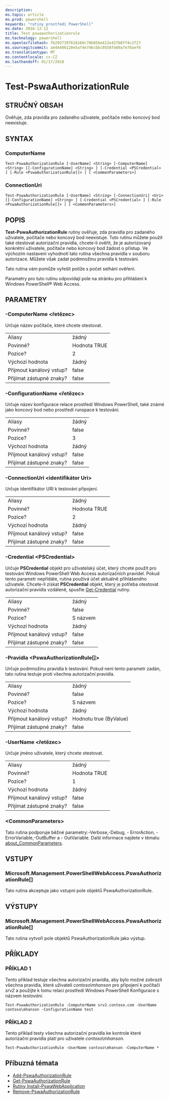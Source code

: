 ```yaml
---
description: 
ms.topic: article
ms.prod: powershell
keywords: "rutiny prostředí PowerShell"
ms.date: 2016-12-12
title: Test pswaauthorizationrule
ms.technology: powershell
ms.openlocfilehash: fb2937397616160c70b056e412e42fb8ff4c2f27
ms.sourcegitcommit: a444406120e5af4e746cbbc0558fe89a7e78aef6
ms.translationtype: MT
ms.contentlocale: cs-CZ
ms.lasthandoff: 01/17/2018
---
```

# <a name="test-pswaauthorizationrule"></a>Test-PswaAuthorizationRule

## <a name="synopsis"></a>STRUČNÝ OBSAH

Ověřuje, zda pravidla pro zadaného uživatele, počítače nebo koncový bod neexistuje.

## <a name="syntax"></a>SYNTAX

### <a name="computername"></a>ComputerName
```
Test-PswaAuthorizationRule [-UserName] <String> [-ComputerName] <String> [[-ConfigurationName] <String> ] [-Credential <PSCredential> ] [-Rule <PswaAuthorizationRule[]> ] [ <CommonParameters>]
```

### <a name="connectionuri"></a>ConnectionUri
```
Test-PswaAuthorizationRule [-UserName] <String> [-ConnectionUri] <Uri> [[-ConfigurationName] <String> ] [-Credential <PSCredential> ] [-Rule <PswaAuthorizationRule[]> ] [ <CommonParameters>]
```

## <a name="description"></a>POPIS

**Test-PswaAuthorizationRule** rutiny ověřuje, zda pravidla pro zadaného uživatele, počítače nebo koncový bod neexistuje.
Tuto rutinu můžete použít také otestovat autorizační pravidla, chcete-li ověřit, že je autorizovaný konkrétní uživatele, počítače nebo koncový bod žádost o přístup.
Ve výchozím nastavení vyhodnotí tato rutina všechna pravidla v souboru autorizace.
Můžete však zadat podmnožinu pravidla k testování.

Tato rutina vám pomůže vyřešit potíže s počet selhání ověření.

Parametry pro tuto rutinu odpovídají pole na stránku pro přihlášení k Windows PowerShell® Web Access.

## <a name="parameters"></a>PARAMETRY

### <a name="-computername-ltstringgt"></a>-ComputerName &lt;řetězec&gt;

Určuje název počítače, které chcete otestovat.

|||  
|-|-|
| Aliasy                              | žádný                                 |
| Povinné?                            | Hodnota TRUE                                 |
| Pozice?                            | 2                                    |
| Výchozí hodnota                        | žádný                                 |
| Přijmout kanálový vstup?               | false                                |
| Přijímat zástupné znaky?          | false                                |

### <a name="-configurationname-ltstringgt"></a>-ConfigurationName &lt;řetězec&gt;

Určuje název konfigurace relace prostředí Windows PowerShell, také známé jako koncový bod nebo prostředí runspace k testování.

|||  
|-|-|
| Aliasy                              | žádný                                 |
| Povinné?                            | false                                |
| Pozice?                            | 3                                    |
| Výchozí hodnota                        | žádný                                 |
| Přijmout kanálový vstup?               | false                                |
| Přijímat zástupné znaky?          | false                                |

### <a name="-connectionuri-lturigt"></a>-ConnectionUri &lt;identifikátor Uri&gt;

Určuje identifikátor URI k testování připojení.

|||  
|-|-|
| Aliasy                              | žádný                                 |
| Povinné?                            | Hodnota TRUE                                 |
| Pozice?                            | 2                                    |
| Výchozí hodnota                        | žádný                                 |
| Přijmout kanálový vstup?               | false                                |
| Přijímat zástupné znaky?          | false                                |

### <a name="-credential-ltpscredentialgt"></a>-Credential &lt;PSCredential&gt;

Určuje **PSCredential** objekt pro uživatelský účet, který chcete použít pro testování Windows PowerShell Web Access autorizačních pravidel. Pokud tento parametr nepřidáte, rutina používá účet aktuálně přihlášeného uživatele. Chcete-li získat **PSCredential** objekt, který je potřeba otestovat autorizační pravidla vzdáleně, spusťte [Get-Credential](http://go.microsoft.com/fwlink/?LinkID=293936) rutiny.

|||  
|-|-|
| Aliasy                              | žádný                                 |
| Povinné?                            | false                                |
| Pozice?                            | S názvem                                |
| Výchozí hodnota                        | žádný                                 |
| Přijmout kanálový vstup?               | false                                |
| Přijímat zástupné znaky?          | false                                |

### <a name="-rule-ltpswaauthorizationrulegt"></a>-Pravidla &lt;PswaAuthorizationRule\[\]&gt;

Určuje podmnožinu pravidla k testování. Pokud není tento parametr zadán, tato rutina testuje proti všechna autorizační pravidla.

|||  
|-|-|
| Aliasy                              | žádný                                 |
| Povinné?                            | false                                |
| Pozice?                            | S názvem                                |
| Výchozí hodnota                        | žádný                                 |
| Přijmout kanálový vstup?               | Hodnotu true (ByValue)                       |
| Přijímat zástupné znaky?          | false                                |

### <a name="-username-ltstringgt"></a>-UserName &lt;řetězec&gt;

Určuje jméno uživatele, který chcete otestovat.

|||  
|-|-|
| Aliasy                              | žádný                                 |
| Povinné?                            | Hodnota TRUE                                 |
| Pozice?                            | 1                                    |
| Výchozí hodnota                        | žádný                                 |
| Přijmout kanálový vstup?               | false                                |
| Přijímat zástupné znaky?          | false                                |

### <a name="ltcommonparametersgt"></a>&lt;CommonParameters&gt;

Tato rutina podporuje běžné parametry:-Verbose,-Debug, - ErrorAction, - ErrorVariable,-OutBuffer a - OutVariable.
Další informace najdete v tématu [about_CommonParameters](http://go.microsoft.com/fwlink/p/?LinkID=113216).

## <a name="inputs"></a>VSTUPY

### <a name="microsoftmanagementpowershellwebaccesspswaauthorizationrule"></a>Microsoft.Management.PowerShellWebAccess.PswaAuthorizationRule\[\]

Tato rutina akceptuje jako vstupní pole objektů PswaAuthorizationRule.

## <a name="outputs"></a>VÝSTUPY

### <a name="microsoftmanagementpowershellwebaccesspswaauthorizationrule"></a>Microsoft.Management.PowerShellWebAccess.PswaAuthorizationRule\[\]

Tato rutina vytvoří pole objektů PswaAuthorizationRule jako výstup.

## <a name="examples"></a>PŘÍKLADY

### <a name="example-1"></a>PŘÍKLAD 1

Tento příklad testuje všechna autorizační pravidla, aby bylo možné zobrazit všechna pravidla, které uživateli *contoso\\mhanson* pro připojení k počítači *srv2* a použijte k tomu relaci prostředí Windows PowerShell Konfigurace s názvem *testování*.

```
Test-PswaAuthorizationRule -ComputerName srv2.contoso.com -UserName contoso\mhanson -ConfigurationName test
```

### <a name="example-2"></a>PŘÍKLAD 2

Tento příklad testy všechna autorizační pravidla ke kontrole které autorizační pravidla platí pro uživatele *contoso\\mhanson*.

```
Test-PswaAuthorizationRule -UserName contoso\mhanson -ComputerName *
```

## <a name="related-topics"></a>Příbuzná témata

- [Add-PswaAuthorizationRule](add-pswaauthorizationrule.md)
- [Get-PswaAuthorizationRule](get-pswaauthorizationrule.md)
- [Rutiny Install-PswaWebApplication](install-pswawebapplication.md)
- [Remove-PswaAuthorizationRule](remove-pswaauthorizationrule.md)
